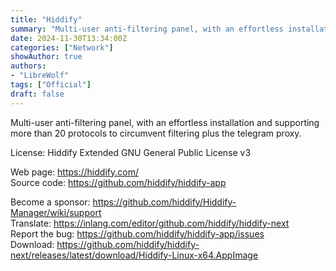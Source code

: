 ```yaml
---
title: "Hiddify"
summary: "Multi-user anti-filtering panel, with an effortless installation and supporting more than 20 protocols to circumvent filtering plus the telegram proxy."
date: 2024-11-30T13:34:00Z
categories: ["Network"]
showAuthor: true
authors:
- "LibreWolf"
tags: ["Official"]
draft: false
---
```


Multi-user anti-filtering panel, with an effortless installation and supporting more than 20 protocols to circumvent filtering plus the telegram proxy.

License: Hiddify Extended GNU General Public License v3

Web page: <https://hiddify.com/>  
Source code: <https://github.com/hiddify/hiddify-app>

Become a sponsor: <https://github.com/hiddify/Hiddify-Manager/wiki/support>  
Translate: <https://inlang.com/editor/github.com/hiddify/hiddify-next>  
Report the bug: <https://github.com/hiddify/hiddify-app/issues>  
Download: <https://github.com/hiddify/hiddify-next/releases/latest/download/Hiddify-Linux-x64.AppImage>
